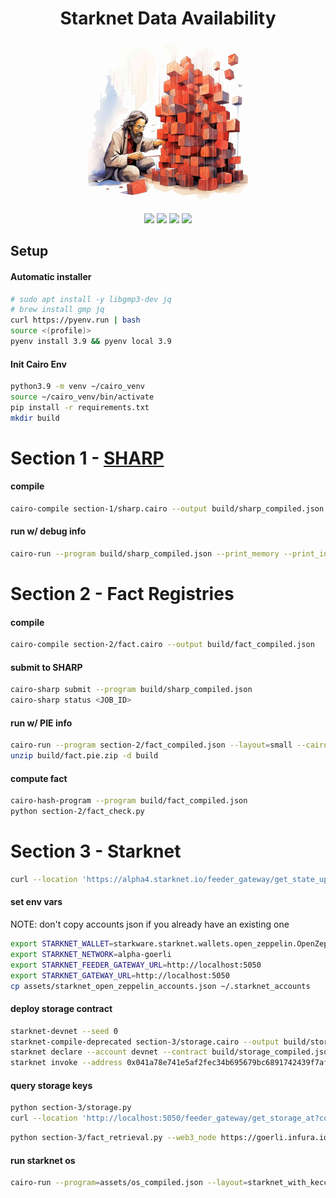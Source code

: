 <div align="center">
    <h1>Starknet Data Availability</h1>
    <img src="assets/DAtoshi.jpg" height="256">
    <br>
    <br>
    <a href="https://docs.google.com/presentation/d/1Jv_URt6uLy_kTS0GCjXnG7I3kdkfFDFB3k-Hc1j-Z_g/edit?usp=sharing"><img src="https://img.shields.io/badge/pres-starknet--cc-blue)"/></a>
    <a href="https://docs.starknet.io/documentation/architecture_and_concepts/Data_Availability/on-chain-data"><img src="https://img.shields.io/badge/docs-da-blue)"/></a>
    <a href="https://goerli.etherscan.io/address/0xde29d060D45901Fb19ED6C6e959EB22d8626708e"><img src="https://img.shields.io/badge/core--contracts-goerli-blue)"/></a>
    <a href="https://goerli.etherscan.io/address/0x8f97970aC5a9aa8D130d35146F5b59c4aef57963"><img src="https://img.shields.io/badge/verifier-goerli-blue)"/></a>
</div>


## Setup

#### Automatic installer

```sh
# sudo apt install -y libgmp3-dev jq
# brew install gmp jq
curl https://pyenv.run | bash
source <(profile)>
pyenv install 3.9 && pyenv local 3.9
```

#### Init Cairo Env

```sh
python3.9 -m venv ~/cairo_venv
source ~/cairo_venv/bin/activate
pip install -r requirements.txt
mkdir build
```

# Section 1 - [SHARP](https://www.cairo-lang.org/playground)

#### compile
```sh
cairo-compile section-1/sharp.cairo --output build/sharp_compiled.json
```


#### run w/ debug info
```sh
cairo-run --program build/sharp_compiled.json --print_memory --print_info --relocate_prints --layout=small --trace_file build/sharp_trace
```

# Section 2 - Fact Registries

#### compile
```sh
cairo-compile section-2/fact.cairo --output build/fact_compiled.json
```

#### submit to SHARP
```sh
cairo-sharp submit --program build/sharp_compiled.json
cairo-sharp status <JOB_ID>
```

#### run w/ PIE info
```sh
cairo-run --program section-2/fact_compiled.json --layout=small --cairo_pie_output=build/da.pie.zip
unzip build/fact.pie.zip -d build
```

#### compute fact
```sh
cairo-hash-program --program build/fact_compiled.json
python section-2/fact_check.py
```

# Section 3 - Starknet

```sh
curl --location 'https://alpha4.starknet.io/feeder_gateway/get_state_update?blockNumber=latest' | jq
```

#### set env vars

NOTE: don't copy accounts json if you already have an existing one
```sh
export STARKNET_WALLET=starkware.starknet.wallets.open_zeppelin.OpenZeppelinAccount
export STARKNET_NETWORK=alpha-goerli
export STARKNET_FEEDER_GATEWAY_URL=http://localhost:5050
export STARKNET_GATEWAY_URL=http://localhost:5050
cp assets/starknet_open_zeppelin_accounts.json ~/.starknet_accounts
```

#### deploy storage contract
```sh
starknet-devnet --seed 0
starknet-compile-deprecated section-3/storage.cairo --output build/storage_compiled.json
starknet declare --account devnet --contract build/storage_compiled.json --deprecated --gateway_url http://localhost:5050 --feeder_gateway_url http://localhost:5050
starknet invoke --address 0x041a78e741e5af2fec34b695679bc6891742439f7afb8484ecd7766661ad02bf --account devnet --gateway_url http://localhost:5050 --feeder_gateway_url http://localhost:5050  --abi assets/udc.json  --function deployContract  --inputs 0x6fa450e1381e13f22d1bc5a6ef56edfe9fafd7f4b3a7d483b8c14de83a5be6f 0 0 0
```

#### query storage keys

```sh
python section-3/storage.py
curl --location 'http://localhost:5050/feeder_gateway/get_storage_at?contractAddress=<ADDRESS>&key=<INT KEY FROM SCRIPT>'
```

```sh
python section-3/fact_retrieval.py --web3_node https://goerli.infura.io/v3/<API KEY> --da_output build/out.txt
```

#### run starknet os

```sh
cairo-run --program=assets/os_compiled.json --layout=starknet_with_keccak --program_input=assets/sn_input.json  --cairo_pie_output=build/sn.pie.zip --print_output
```